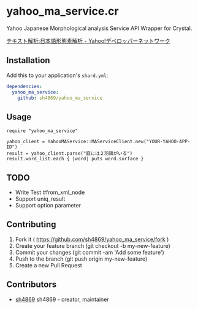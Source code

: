 # yahoo_ma_service.cr

Yahoo Japanese Morphological analysis Service API Wrapper for Crystal.

[テキスト解析:日本語形態素解析 - Yahoo!デベロッパーネットワーク](http://developer.yahoo.co.jp/webapi/jlp/ma/v1/parse.html)

## Installation


Add this to your application's `shard.yml`:

```yaml
dependencies:
  yahoo_ma_service:
    github: sh4869/yahoo_ma_service
```


## Usage


```crystal
require "yahoo_ma_service"

yahoo_client = YahooMAService::MAServiceClient.new("YOUR-YAHOO-APP-ID")
result = yahoo_client.parse("庭には２羽鶏がいる")
result.word_list.each { |word| puts word.surface }
```


## TODO

* Write Test #from_xml_node 
* Support uniq_result 
* Support option parameter


## Contributing

1. Fork it ( https://github.com/sh4869/yahoo_ma_service/fork )
2. Create your feature branch (git checkout -b my-new-feature)
3. Commit your changes (git commit -am 'Add some feature')
4. Push to the branch (git push origin my-new-feature)
5. Create a new Pull Request

## Contributors

- [sh4869](https://github.com/sh4869) sh4869 - creator, maintainer
